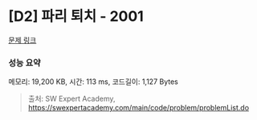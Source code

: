 # [D2] 파리 퇴치 - 2001 

[문제 링크](https://swexpertacademy.com/main/code/problem/problemDetail.do?contestProbId=AV5PzOCKAigDFAUq) 

### 성능 요약

메모리: 19,200 KB, 시간: 113 ms, 코드길이: 1,127 Bytes



> 출처: SW Expert Academy, https://swexpertacademy.com/main/code/problem/problemList.do